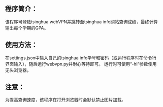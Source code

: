## 程序简介：
该程序可登陆tsinghua webVPN并跳转至tsinghua info网站查询成绩，最终计算输出每个学期的GPA。

## 使用方法：
在settings.json中输入自己的tsinghua info学号和密码（或运行程序时在命令行界面输入），随后运行webvpn.py并耐心等待即可。
运行时可使用“-hl”参数使用无头浏览器。

## 注意：
为提高查询速度，该程序在打开浏览器时会默认禁止图片加载。
